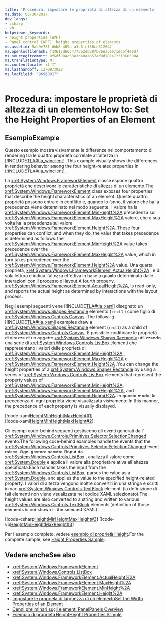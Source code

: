 ```yaml
---
title: 'Procedura: impostare le proprietà di altezza di un elemento'
ms.date: 03/30/2017
dev_langs:
- csharp
- vb
helpviewer_keywords:
- height properties [WPF]
- Panel control [WPF], height properties of elements
ms.assetid: 5ab9e781-dbb8-469a-a3c8-cf38ce312647
ms.openlocfilehash: f18612d66c477562eb387b76ea30e71dd5f4e8d7
ms.sourcegitcommit: 9f6df084c53a3da0ea657ed0d708a72213683084
ms.translationtype: MT
ms.contentlocale: it-IT
ms.lasthandoff: 12/09/2020
ms.locfileid: "96968917"
---
```

# <a name="how-to-set-the-height-properties-of-an-element"></a><span data-ttu-id="b43e8-102">Procedura: impostare le proprietà di altezza di un elemento</span><span class="sxs-lookup"><span data-stu-id="b43e8-102">How to: Set the Height Properties of an Element</span></span>
## <a name="example"></a><span data-ttu-id="b43e8-103">Esempio</span><span class="sxs-lookup"><span data-stu-id="b43e8-103">Example</span></span>  
 <span data-ttu-id="b43e8-104">Questo esempio mostra visivamente le differenze nel comportamento di rendering tra le quattro proprietà correlate all'altezza in [!INCLUDE[TLA#tla_winclient](../../../includes/tlasharptla-winclient-md.md)] .</span><span class="sxs-lookup"><span data-stu-id="b43e8-104">This example visually shows the differences in rendering behavior among the four height-related properties in [!INCLUDE[TLA#tla_winclient](../../../includes/tlasharptla-winclient-md.md)].</span></span>  
  
 <span data-ttu-id="b43e8-105">La <xref:System.Windows.FrameworkElement> classe espone quattro proprietà che descrivono le caratteristiche di altezza di un elemento.</span><span class="sxs-lookup"><span data-stu-id="b43e8-105">The <xref:System.Windows.FrameworkElement> class exposes four properties that describe the height characteristics of an element.</span></span> <span data-ttu-id="b43e8-106">Queste quattro proprietà possono entrare in conflitto e, quando lo fanno, il valore che ha la precedenza viene determinato nel modo seguente: il valore ha la <xref:System.Windows.FrameworkElement.MinHeight%2A> precedenza sul <xref:System.Windows.FrameworkElement.MaxHeight%2A> valore, che a sua volta ha la precedenza sul valore <xref:System.Windows.FrameworkElement.Height%2A> .</span><span class="sxs-lookup"><span data-stu-id="b43e8-106">These four properties can conflict, and when they do, the value that takes precedence is determined as follows: the <xref:System.Windows.FrameworkElement.MinHeight%2A> value takes precedence over the <xref:System.Windows.FrameworkElement.MaxHeight%2A> value, which in turn takes precedence over the <xref:System.Windows.FrameworkElement.Height%2A> value.</span></span> <span data-ttu-id="b43e8-107">Una quarta proprietà, <xref:System.Windows.FrameworkElement.ActualHeight%2A> , è di sola lettura e indica l'altezza effettiva in base a quanto determinato dalle interazioni con il processo di layout.</span><span class="sxs-lookup"><span data-stu-id="b43e8-107">A fourth property, <xref:System.Windows.FrameworkElement.ActualHeight%2A>, is read-only, and reports the actual height as determined by interactions with the layout process.</span></span>  
  
 <span data-ttu-id="b43e8-108">Negli esempi seguenti viene [!INCLUDE[TLA#tla_xaml](../../../includes/tlasharptla-xaml-md.md)] disegnato un <xref:System.Windows.Shapes.Rectangle> elemento ( `rect1` ) come figlio di <xref:System.Windows.Controls.Canvas> .</span><span class="sxs-lookup"><span data-stu-id="b43e8-108">The following [!INCLUDE[TLA#tla_xaml](../../../includes/tlasharptla-xaml-md.md)] examples draw a <xref:System.Windows.Shapes.Rectangle> element (`rect1`) as a child of <xref:System.Windows.Controls.Canvas>.</span></span> <span data-ttu-id="b43e8-109">È possibile modificare le proprietà di altezza di un oggetto <xref:System.Windows.Shapes.Rectangle> utilizzando una serie di <xref:System.Windows.Controls.ListBox> elementi che rappresentano i valori delle proprietà di <xref:System.Windows.FrameworkElement.MinHeight%2A> , <xref:System.Windows.FrameworkElement.MaxHeight%2A> e <xref:System.Windows.FrameworkElement.Height%2A> .</span><span class="sxs-lookup"><span data-stu-id="b43e8-109">You can change the height properties of a <xref:System.Windows.Shapes.Rectangle> by using a series of <xref:System.Windows.Controls.ListBox> elements that represent the property values of <xref:System.Windows.FrameworkElement.MinHeight%2A>, <xref:System.Windows.FrameworkElement.MaxHeight%2A>, and <xref:System.Windows.FrameworkElement.Height%2A>.</span></span> <span data-ttu-id="b43e8-110">In questo modo, la precedenza di ogni proprietà viene visualizzata visivamente.</span><span class="sxs-lookup"><span data-stu-id="b43e8-110">In this manner, the precedence of each property is visually displayed.</span></span>  
  
 [!code-xaml[HeightMinHeightMaxHeight#1](~/samples/snippets/csharp/VS_Snippets_Wpf/HeightMinHeightMaxHeight/CSharp/Window1.xaml#1)]  
[!code-xaml[HeightMinHeightMaxHeight#2](~/samples/snippets/csharp/VS_Snippets_Wpf/HeightMinHeightMaxHeight/CSharp/Window1.xaml#2)]  
  
 <span data-ttu-id="b43e8-111">Gli esempi code-behind seguenti gestiscono gli eventi generati dall' <xref:System.Windows.Controls.Primitives.Selector.SelectionChanged> evento.</span><span class="sxs-lookup"><span data-stu-id="b43e8-111">The following code-behind examples handle the events that the <xref:System.Windows.Controls.Primitives.Selector.SelectionChanged> event raises.</span></span> <span data-ttu-id="b43e8-112">Ogni gestore accetta l'input da <xref:System.Windows.Controls.ListBox> , analizza il valore come <xref:System.Double> e applica il valore alla proprietà relativa all'altezza specificata.</span><span class="sxs-lookup"><span data-stu-id="b43e8-112">Each handler takes the input from the <xref:System.Windows.Controls.ListBox>, parses the value as a <xref:System.Double>, and applies the value to the specified height-related property.</span></span> <span data-ttu-id="b43e8-113">I valori di altezza vengono inoltre convertiti in una stringa e scritti in vari <xref:System.Windows.Controls.TextBlock> elementi (la definizione di tali elementi non viene visualizzata nel codice XAML selezionato).</span><span class="sxs-lookup"><span data-stu-id="b43e8-113">The height values are also converted to a string and written to various <xref:System.Windows.Controls.TextBlock> elements (definition of those elements is not shown in the selected XAML).</span></span>  
  
 [!code-csharp[HeightMinHeightMaxHeight#3](~/samples/snippets/csharp/VS_Snippets_Wpf/HeightMinHeightMaxHeight/CSharp/Window1.xaml.cs#3)]
 [!code-vb[HeightMinHeightMaxHeight#3](~/samples/snippets/visualbasic/VS_Snippets_Wpf/HeightMinHeightMaxHeight/VisualBasic/Window1.xaml.vb#3)]  
  
 <span data-ttu-id="b43e8-114">Per l'esempio completo, vedere [esempio di proprietà Height](https://github.com/microsoft/WPF-Samples/tree/master/Elements/HeightProperties).</span><span class="sxs-lookup"><span data-stu-id="b43e8-114">For the complete sample, see [Height Properties Sample](https://github.com/microsoft/WPF-Samples/tree/master/Elements/HeightProperties).</span></span>  
  
## <a name="see-also"></a><span data-ttu-id="b43e8-115">Vedere anche</span><span class="sxs-lookup"><span data-stu-id="b43e8-115">See also</span></span>

- <xref:System.Windows.FrameworkElement>
- <xref:System.Windows.Controls.ListBox>
- <xref:System.Windows.FrameworkElement.ActualHeight%2A>
- <xref:System.Windows.FrameworkElement.MaxHeight%2A>
- <xref:System.Windows.FrameworkElement.MinHeight%2A>
- <xref:System.Windows.FrameworkElement.Height%2A>
- [<span data-ttu-id="b43e8-116">Impostare le proprietà di larghezza di un elemento</span><span class="sxs-lookup"><span data-stu-id="b43e8-116">Set the Width Properties of an Element</span></span>](how-to-set-the-width-properties-of-an-element.md)
- [<span data-ttu-id="b43e8-117">Cenni preliminari sugli elementi Panel</span><span class="sxs-lookup"><span data-stu-id="b43e8-117">Panels Overview</span></span>](panels-overview.md)
- [<span data-ttu-id="b43e8-118">Esempio di proprietà Height</span><span class="sxs-lookup"><span data-stu-id="b43e8-118">Height Properties Sample</span></span>](https://github.com/microsoft/WPF-Samples/tree/master/Elements/HeightProperties)
